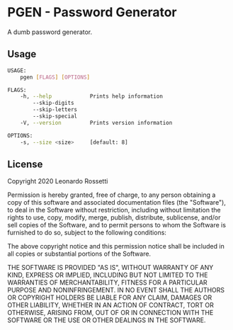 # PGEN - Password Generator

A dumb password generator.

## Usage

```sh
USAGE:
    pgen [FLAGS] [OPTIONS]

FLAGS:
    -h, --help            Prints help information
        --skip-digits     
        --skip-letters    
        --skip-special    
    -V, --version         Prints version information

OPTIONS:
    -s, --size <size>     [default: 8]
```

## License

Copyright 2020 Leonardo Rossetti

Permission is hereby granted, free of charge, to any person obtaining a copy of this software and associated documentation files (the "Software"), to deal in the Software without restriction, including without limitation the rights to use, copy, modify, merge, publish, distribute, sublicense, and/or sell copies of the Software, and to permit persons to whom the Software is furnished to do so, subject to the following conditions:

The above copyright notice and this permission notice shall be included in all copies or substantial portions of the Software.

THE SOFTWARE IS PROVIDED "AS IS", WITHOUT WARRANTY OF ANY KIND, EXPRESS OR IMPLIED, INCLUDING BUT NOT LIMITED TO THE WARRANTIES OF MERCHANTABILITY, FITNESS FOR A PARTICULAR PURPOSE AND NONINFRINGEMENT. IN NO EVENT SHALL THE AUTHORS OR COPYRIGHT HOLDERS BE LIABLE FOR ANY CLAIM, DAMAGES OR OTHER LIABILITY, WHETHER IN AN ACTION OF CONTRACT, TORT OR OTHERWISE, ARISING FROM, OUT OF OR IN CONNECTION WITH THE SOFTWARE OR THE USE OR OTHER DEALINGS IN THE SOFTWARE.